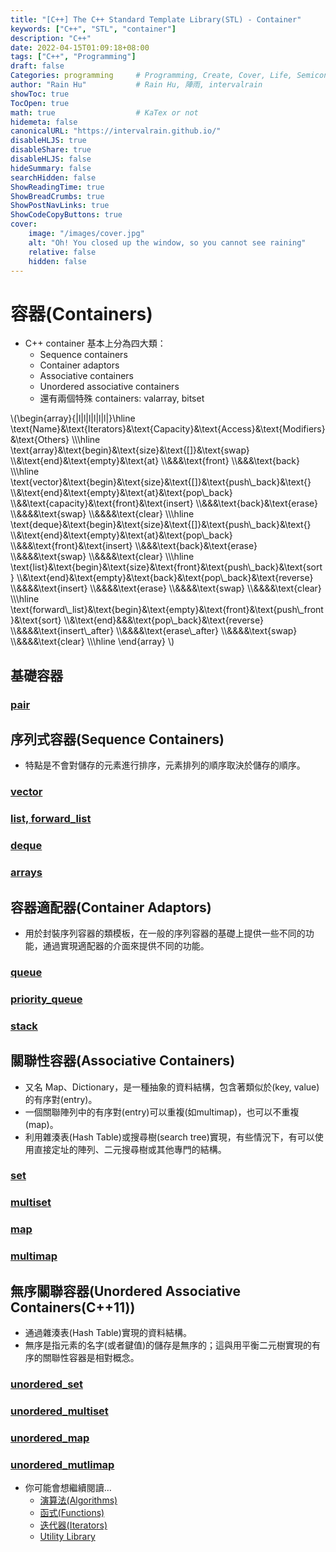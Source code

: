```yaml
---
title: "[C++] The C++ Standard Template Library(STL) - Container"
keywords: ["C++", "STL", "container"]
description: "C++"
date: 2022-04-15T01:09:18+08:00
tags: ["C++", "Programming"]
draft: false
Categories: programming     # Programming, Create, Cover, Life, Semiconductor, Leetcode, Logic Design, Daily, OS, CS50, CA
author: "Rain Hu"           # Rain Hu, 陣雨, intervalrain
showToc: true
TocOpen: true
math: true                  # KaTex or not
hidemeta: false
canonicalURL: "https://intervalrain.github.io/"
disableHLJS: true
disableShare: true
disableHLJS: false
hideSummary: false
searchHidden: false
ShowReadingTime: true
ShowBreadCrumbs: true
ShowPostNavLinks: true
ShowCodeCopyButtons: true
cover:
    image: "/images/cover.jpg"
    alt: "Oh! You closed up the window, so you cannot see raining"
    relative: false
    hidden: false
---
```


# 容器(Containers)

+ C++ container 基本上分為四大類：
    + Sequence containers
    + Container adaptors
    + Associative containers
    + Unordered associative containers
    + 還有兩個特殊 containers: valarray, bitset

\\(\begin{array}{|l|l|l|l|l|l|}\hline
\text{Name}&\text{Iterators}&\text{Capacity}&\text{Access}&\text{Modifiers}&\text{Others}
\\\\\hline
\text{array}&\text{begin}&\text{size}&\text{[]}&\text{swap}
\\\\&\text{end}&\text{empty}&\text{at}
\\\\&&&\text{front}
\\\\&&&\text{back}
\\\\\hline
\text{vector}&\text{begin}&\text{size}&\text{[]}&\text{push\\_back}&\text{}
\\\\&\text{end}&\text{empty}&\text{at}&\text{pop\\_back}
\\\\&&\text{capacity}&\text{front}&\text{insert}
\\\\&&&\text{back}&\text{erase}
\\\\&&&&\text{swap}
\\\\&&&&\text{clear}
\\\\\hline
\text{deque}&\text{begin}&\text{size}&\text{[]}&\text{push\\_back}&\text{}
\\\\&\text{end}&\text{empty}&\text{at}&\text{pop\\_back}
\\\\&&&\text{front}&\text{insert}
\\\\&&&\text{back}&\text{erase}
\\\\&&&&\text{swap}
\\\\&&&&\text{clear}
\\\\\hline
\text{list}&\text{begin}&\text{size}&\text{front}&\text{push\\_back}&\text{sort}
\\\\&\text{end}&\text{empty}&\text{back}&\text{pop\\_back}&\text{reverse}
\\\\&&&&\text{insert}
\\\\&&&&\text{erase}
\\\\&&&&\text{swap}
\\\\&&&&\text{clear}
\\\\\hline
\text{forward\\_list}&\text{begin}&\text{empty}&\text{front}&\text{push\\_front}&\text{sort}
\\\\&\text{end}&&&\text{pop\\_back}&\text{reverse}
\\\\&&&&\text{insert\\_after}
\\\\&&&&\text{erase\\_after}
\\\\&&&&\text{swap}
\\\\&&&&\text{clear}
\\\\\hline
\end{array}
\\) 


## 基礎容器
### [pair](/c++/stl_pair)
## 序列式容器(Sequence Containers)
+ 特點是不會對儲存的元素進行排序，元素排列的順序取決於儲存的順序。
### [vector](/c++/stl_vector)
### [list, forward_list](/c++/stl_list)
### [deque](/c++/stl_deque)
### [arrays](/c++/stl_arrays)
## 容器適配器(Container Adaptors)
+ 用於封裝序列容器的類模板，在一般的序列容器的基礎上提供一些不同的功能，通過實現適配器的介面來提供不同的功能。
### [queue](/c++/stl_queue)
### [priority_queue](/c++/stl_priority_queue)
### [stack](/c++/stl_stack)
## 關聯性容器(Associative Containers)
+ 又名 Map、Dictionary，是一種抽象的資料結構，包含著類似於(key, value)的有序對(entry)。
+ 一個關聯陣列中的有序對(entry)可以重複(如multimap)，也可以不重複(map)。
+ 利用雜湊表(Hash Table)或搜尋樹(search tree)實現，有些情況下，有可以使用直接定址的陣列、二元搜尋樹或其他專門的結構。
### [set](/c++/stl_set)
### [multiset](/c++/stl_multiset)
### [map](/c++/stl_map)
### [multimap](/c++/stl_multimap)
## 無序關聯容器(Unordered Associative Containers(C++11))
+ 通過雜湊表(Hash Table)實現的資料結構。
+ 無序是指元素的名字(或者鍵值)的儲存是無序的；這與用平衡二元樹實現的有序的關聯性容器是相對概念。
### [unordered_set](/c++/stl_unordered_set)
### [unordered_multiset](/c++/stl_unordered_multiset)
### [unordered_map](/c++/stl_unordered_map)
### [unordered_mutlimap](/c++/stl_unordered_multimap)

+ 你可能會想繼續閱讀…
    + [演算法(Algorithms)](/c++/stl_algo)
    + [函式(Functions)](/c++/stl_function)
    + [迭代器(Iterators)](/c++/stl_iterator)
    + [Utility Library](/c++/stl_util)